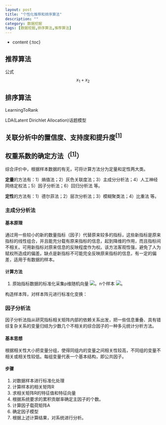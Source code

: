 ```yaml
---
layout: post
title: "个性化推荐和排序算法"
description: ""
category: 数据挖掘
tags: [数据挖掘,排序算法,推荐算法]
---
```

* content
{:toc}


## 推荐算法

公式 $$ x_{1}+x_{2} $$

## 排序算法

LearningToRank

LDA(Latent Dirichlet Allocation)话题模型

## 关联分析中的置信度、支持度和提升度<sup>[[1]](http://www.360doc.com/content/15/0611/19/25802092_477451393.shtml)</sup>


## 权重系数的确定方法（<sup>[[1]](http://doc.mbalib.com/view/28415cb56e34ca527b0f148f4ae11be5.html)</sup>）

综合评价中，根据样本数据的有无，可将计算方法分为定量和定性两大类。

**定量**的方法有：1）熵值法；2）灰色关联度法；3）主成分分析法；4）人工神经网络定权法；5）因子分析法；6）回归分析法 等。

**定性**的方法有：1）德尔菲法；2）层次分析法；3）模糊聚类法；4）比重法 等。

### 主成分分析法

#### 基本原理

通过用一些较小的新的数量指标（因子）代替原来较多的指标，这些新指标是原来指标的线性组合，并且能充分载有原来指标的信息，起到降维的作用，而且指标间不相关。可用新指标对原来信息的反映程度作为权。该方法客观性强，避免了人为赋权所造成的偏差。缺点是新指标不可能完全反映原来指标的信息，有一定的偏差，适用于有数据的样本。

#### 计算方法

1. 原始指标数据的标准化采集p维随机向量 <img src="http://latex.codecogs.com/png.latex?x%3D%28x_%7B1%7D%2Cx_%7B2%7D%2C...%2Cx_%7Bp%7D%29%5E%7BT%7D">。n个样本 <img src="http://latex.codecogs.com/png.latex?X_%7Bi%7D%3D%28x_%7Bi%2C1%7D%2Cx_%7Bi%2C2%7D%2C...%2Cx_%7Bi%2Cp%7D%29%5E%7BT%7D%2Cn%3Ep">。

构造样本阵，对样本阵元进行标准化变换：

### 因子分析法

因子分析法指从研究指标相关矩阵内部的依赖关系出发，把一些信息重叠、具有错综复杂关系的变量归结为少数几个不相关的综合因子的一种多元统计分析方法。

#### 基本思想

根据相关性大小把变量分组，使得同组内的变量之间相关性较高，不同组的变量不相关或相关性较低。每组变量代表一个基本结构，即公共因子。

#### 步骤

1. 对数据样本进行标准化处理
2. 计算样本的相关矩阵R
3. 求相关矩阵R的特征值和特征向量
4. 根据系统要求的累积贡献率确定主因子的个数。
5. 计算因子载荷矩阵A
6. 确定因子模型
7. 根据上述计算结果，对系统进行分析。
